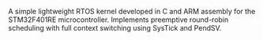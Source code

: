 A simple lightweight RTOS kernel developed in C and ARM assembly for the STM32F401RE microcontroller. Implements preemptive round-robin scheduling with full context switching using SysTick and PendSV.
